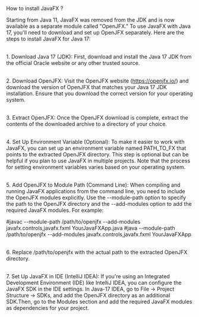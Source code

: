 <br>How to install JavaFX ?

Starting from Java 11, JavaFX was removed from the JDK and is now available as a separate module called "OpenJFX." To use JavaFX with Java 17, you'll need to download and set up OpenJFX separately.
Here are the steps to install JavaFX for Java 17:

<br>1. Download Java 17 (JDK): First, download and install the Java 17 JDK from the official Oracle website or any other trusted source.

<br>2. Download OpenJFX: Visit the OpenJFX website (https://openjfx.io/) and download the version of OpenJFX that matches your Java 17 JDK installation.
Ensure that you download the correct version for your operating system.

<br>3. Extract OpenJFX: Once the OpenJFX download is complete, extract the contents of the downloaded archive to a directory of your choice.

<br>4. Set Up Environment Variable (Optional): To make it easier to work with JavaFX, you can set up an environment variable named PATH_TO_FX that points to the extracted 
OpenJFX directory. This step is optional but can be helpful if you plan to use JavaFX in multiple projects. Note that the process for setting environment variables varies based on your operating system.

<br>5. Add OpenJFX to Module Path (Command Line): When compiling and running JavaFX applications from the command line, you need to include the OpenJFX modules explicitly. 
Use the --module-path option to specify the path to the OpenJFX directory and the --add-modules option to add the required JavaFX modules. For example:

#javac
--module-path /path/to/openjfx --add-modules javafx.controls,javafx.fxml YourJavaFXApp.java
#java
--module-path /path/to/openjfx --add-modules javafx.controls,javafx.fxml YourJavaFXApp

<br>6. Replace /path/to/openjfx with the actual path to the extracted OpenJFX directory.

<br>7. Set Up JavaFX in IDE (IntelliJ IDEA): If you're using an Integrated Development Environment (IDE) like IntelliJ IDEA, you can configure the JavaFX SDK in the IDE settings. In Java-17 IDEA, go to File -> Project Structure -> SDKs, and add the OpenJFX directory as an additional SDK.Then, go to the Modules section and add the required JavaFX modules as dependencies for your project.
